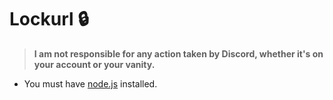 # Lockurl 🔒

> **I am not responsible for any action taken by Discord, whether it's on your account or your vanity.**

- You must have [node.js](https://nodejs.org/en/download) installed.
